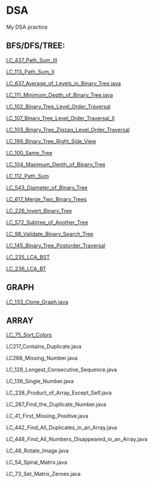 # DSA
My DSA practice

## BFS/DFS/TREE:

[LC_437_Path_Sum_III](https://github.com/deepak8988/DSA/blob/main/Tree_bfs_dfs/LC_437_Path_Sum_III.java)

[LC_113_Path_Sum_II](https://github.com/deepak8988/DSA/blob/main/Tree_bfs_dfs/LC_113_Path_Sum_II.java)

[LC_637_Average_of_Levels_in_Binary_Tree.java](https://github.com/deepak8988/DSA/blob/main/Tree_bfs_dfs/LC_637_Average_of_Levels_in_Binary_Tree.java)

[LC_111_Minimum_Depth_of_Binary_Tree.java](https://github.com/deepak8988/DSA/blob/main/Tree_bfs_dfs/LC_111_Minimum_Depth_of_Binary_Tree.java)

[LC_102_Binary_Tree_Level_Order_Traversal](https://github.com/deepak8988/DSA/blob/main/Tree_bfs_dfs/LC_102_Binary_Tree_Level_Order_Traversal.java)

[LC_107_Binary_Tree_Level_Order_Traversal_II](https://github.com/deepak8988/DSA/blob/main/Tree_bfs_dfs/LC_107_Binary_Tree_Level_Order_Traversal_II.java)

[LC_103_Binary_Tree_Zigzag_Level_Order_Traversal](https://github.com/deepak8988/DSA/blob/main/Tree_bfs_dfs/LC_103_Binary_Tree_Zigzag_Level_Order_Traversal.java)

[LC_199_Binary_Tree_Right_Side_View](https://github.com/deepak8988/DSA/blob/main/Tree_bfs_dfs/LC_199_Binary_Tree_Right_Side_View.java)

[LC_100_Same_Tree](https://github.com/deepak8988/DSA/blob/main/Tree_bfs_dfs/LC_100_Same_Tree.java)

[LC_104_Maximum_Depth_of_Binary_Tree](https://github.com/deepak8988/DSA/blob/main/Tree_bfs_dfs/LC_104_Maximum_Depth_of_Binary_Tree.java)

[LC_112_Path_Sum](https://github.com/deepak8988/DSA/blob/main/Tree_bfs_dfs/LC_112_Path_Sum.java)

[LC_543_Diameter_of_Binary_Tree](https://github.com/deepak8988/DSA/blob/main/Tree_bfs_dfs/LC_543_Diameter_of_Binary_Tree.java)

[LC_617_Merge_Two_Binary_Trees](https://github.com/deepak8988/DSA/blob/main/Tree_bfs_dfs/LC_617_Merge_Two_Binary_Trees.java)

[LC_226_Invert_Binary_Tree](https://github.com/deepak8988/DSA/blob/main/Tree_bfs_dfs/LC_226_Invert_Binary_Tree.java)

[LC_572_Subtree_of_Another_Tree](https://github.com/deepak8988/DSA/blob/main/Tree_bfs_dfs/LC_572_Subtree_of_Another_Tree.java)

[LC_98_Validate_Binary_Search_Tree](https://github.com/deepak8988/DSA/blob/main/Tree_bfs_dfs/LC_98_Validate_Binary_Search_Tree.java)

[LC_145_Binary_Tree_Postorder_Traversal](https://github.com/deepak8988/DSA/blob/main/Tree_bfs_dfs/LC_145_Binary_Tree_Postorder_Traversal.java)

[LC_235_LCA_BST](https://github.com/deepak8988/DSA/blob/main/Tree_bfs_dfs/LC_235_LCA_BST.java)

[LC_236_LCA_BT](https://github.com/deepak8988/DSA/blob/main/Tree_bfs_dfs/LC_236_LCA_BT.java)

## GRAPH

[LC_133_Clone_Graph.java](https://github.com/deepak8988/DSA/blob/main/Graph/LC_133_Clone_Graph.java)


## ARRAY
[LC_75_Sort_Colors](https://github.com/deepak8988/DSA/blob/main/Array/LC_75_Sort_Colors.java)

LC217_Contains_Duplicate.java

LC268_Missing_Number.java

LC_128_Longest_Consecutive_Sequence.java

LC_136_Single_Number.java 

LC_238_Product_of_Array_Except_Self.java 

LC_287_Find_the_Duplicate_Number.java 

LC_41_First_Missing_Positive.java

LC_442_Find_All_Duplicates_in_an_Array.java 

LC_448_Find_All_Numbers_Disappeared_in_an_Array.java

LC_48_Rotate_Image.java

LC_54_Spiral_Matrix.java 

LC_73_Set_Matrix_Zeroes.java

